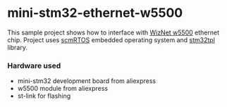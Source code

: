 # mini-stm32-ethernet-w5500 #

This sample project shows how to interface with [WizNet w5500][w5500] ethernet chip.
Project uses [scmRTOS][scmrtos] embedded operating system and [stm32tpl][stm32tpl] library.

### Hardware used

   * mini-stm32 development board from aliexpress
   * w5500 module from aliexpress
   * st-link for flashing


[scmrtos]: https://github.com/scmrtos/scmrtos
[stm32tpl]: https://github.com/antongus/stm32tpl
[w5500]: https://www.wiznet.io/product-item/w5500/
